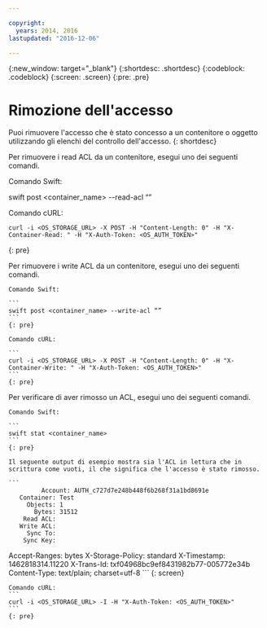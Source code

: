 ```yaml
---

copyright:
  years: 2014, 2016
lastupdated: "2016-12-06"

---
```

{:new_window: target="_blank"}
{:shortdesc: .shortdesc}
{:codeblock: .codeblock}
{:screen: .screen}
{:pre: .pre}


# Rimozione dell'accesso

Puoi rimuovere l'accesso che è stato concesso a un contenitore o oggetto utilizzando gli elenchi del controllo dell'accesso.
{: shortdesc}

Per rimuovere i read ACL da un contenitore, esegui uno dei seguenti comandi. 

Comando Swift:

  <codeblock>swift post <container_name> --read-acl “”</codeblock>

Comando cURL:

```
curl -i <OS_STORAGE_URL> -X POST -H "Content-Length: 0" -H "X-Container-Read: " -H "X-Auth-Token: <OS_AUTH_TOKEN>"
```
{: pre}

Per rimuovere i write ACL da un contenitore, esegui uno dei seguenti comandi. 

    Comando Swift:

    ```
    swift post <container_name> --write-acl “”
    ```
    {: pre}

    Comando cURL:

    ```
    curl -i <OS_STORAGE_URL> -X POST -H "Content-Length: 0" -H "X-Container-Write: " -H "X-Auth-Token: <OS_AUTH_TOKEN>"
    ```
    {: pre}

Per verificare di aver rimosso un ACL, esegui uno dei seguenti comandi. 

    Comando Swift:

    ```
    swift stat <container_name>
    ```
    {: pre}

    Il seguente output di esempio mostra sia l'ACL in lettura che in scrittura come vuoti, il che significa che l'accesso è stato rimosso.

    ```
             Account: AUTH_c727d7e248b448f6b268f31a1bd8691e
       Container: Test
         Objects: 1
           Bytes: 31512
        Read ACL:
       Write ACL:
         Sync To:
        Sync Key:
   Accept-Ranges: bytes
X-Storage-Policy: standard
     X-Timestamp: 1462818314.11220
      X-Trans-Id: txf04968bc9ef8431982b77-005772e34b
    Content-Type: text/plain; charset=utf-8
    ```
    {: screen}

    Comando cURL:
    ```
    curl -i <OS_STORAGE_URL> -I -H "X-Auth-Token: <OS_AUTH_TOKEN>"
    ```
    {: pre}
